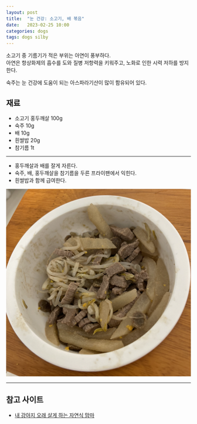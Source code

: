 ```yaml
---
layout: post
title:  "눈 건강: 소고기, 배 볶음"
date:   2023-02-25 10:00
categories: dogs
tags: dogs silby
---
```


소고기 중 기름기가 적은 부위는 아연이 풍부하다.  
아연은 항상화제의 흡수를 도와 질병 저항력을 키워주고, 노화로 인한 시력 저하를 방지한다.  

숙주는 눈 건강에 도움이 되는 아스파라기산이 많이 함유되어 있다.

## 재료
- 소고기 홍두깨살 100g
- 숙주 10g
- 배 10g
- 흰쌀밥 20g
- 참기름 1t

---

- 홍두깨살과 배를 잘게 자른다.
- 숙주, 배, 홍두깨살을 참기름을 두른 프라이팬에서 익힌다.
- 흰쌀밥과 함께 급여한다.

![소고기, 배 볶음](/assets/img/dogs/2023/0225.png)

---

## 참고 사이트

* [내 강아지 오래 살게 하는 자연식 맘마](http://www.yes24.com/Product/Goods/23022521)